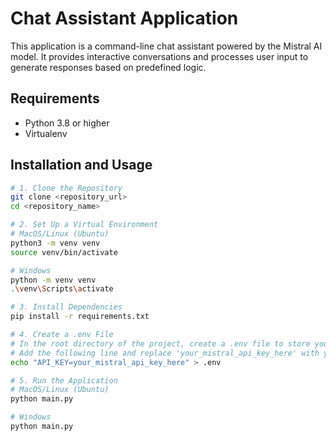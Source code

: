 # Chat Assistant Application

This application is a command-line chat assistant powered by the Mistral AI model. It provides interactive conversations and processes user input to generate responses based on predefined logic.

## Requirements
- Python 3.8 or higher
- Virtualenv

## Installation and Usage

```bash
# 1. Clone the Repository
git clone <repository_url>
cd <repository_name>

# 2. Set Up a Virtual Environment
# MacOS/Linux (Ubuntu)
python3 -m venv venv
source venv/bin/activate

# Windows
python -m venv venv
.\venv\Scripts\activate

# 3. Install Dependencies
pip install -r requirements.txt

# 4. Create a .env File
# In the root directory of the project, create a .env file to store your API key:
# Add the following line and replace 'your_mistral_api_key_here' with your actual API key:
echo "API_KEY=your_mistral_api_key_here" > .env

# 5. Run the Application
# MacOS/Linux (Ubuntu)
python main.py

# Windows
python main.py
